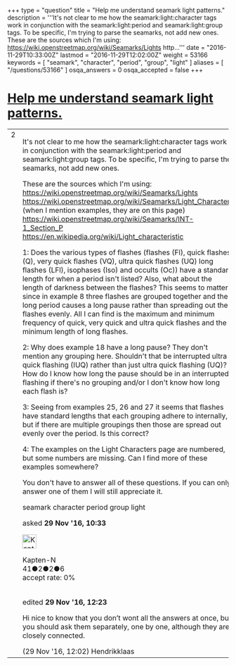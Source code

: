 +++
type = "question"
title = "Help me understand seamark light patterns."
description = '''It&#x27;s not clear to me how the seamark:light:character tags work in conjunction with the seamark:light:period and seamark:light:group tags. To be specific, I&#x27;m trying to parse the seamarks, not add new ones. These are the sources which I&#x27;m using: https://wiki.openstreetmap.org/wiki/Seamarks/Lights http...'''
date = "2016-11-29T10:33:00Z"
lastmod = "2016-11-29T12:02:00Z"
weight = 53166
keywords = [ "seamark", "character", "period", "group", "light" ]
aliases = [ "/questions/53166" ]
osqa_answers = 0
osqa_accepted = false
+++

<div class="headNormal">

# [Help me understand seamark light patterns.](/questions/53166/help-me-understand-seamark-light-patterns)

</div>

<div id="main-body">

<div id="askform">

<table id="question-table" style="width:100%;">
<colgroup>
<col style="width: 50%" />
<col style="width: 50%" />
</colgroup>
<tbody>
<tr>
<td style="width: 30px; vertical-align: top"><div class="vote-buttons">
<span id="post-53166-upvote" class="ajax-command post-vote up" rel="nofollow" title="I like this post (click again to cancel)"> </span>
<div id="post-53166-score" class="post-score" title="current number of votes">
2
</div>
<span id="post-53166-downvote" class="ajax-command post-vote down" rel="nofollow" title="I dont like this post (click again to cancel)"> </span> <span id="favorite-mark" class="ajax-command favorite-mark" rel="nofollow" title="mark/unmark this question as favorite (click again to cancel)"> </span>
<div id="favorite-count" class="favorite-count">
&#10;</div>
</div></td>
<td><div id="item-right">
<div class="question-body">
<p>It's not clear to me how the seamark:light:character tags work in conjunction with the seamark:light:period and seamark:light:group tags. To be specific, I'm trying to parse the seamarks, not add new ones.</p>
<p>These are the sources which I'm using:<br />
<a href="https://wiki.openstreetmap.org/wiki/Seamarks/Lights">https://wiki.openstreetmap.org/wiki/Seamarks/Lights</a><br />
<a href="https://wiki.openstreetmap.org/wiki/Seamarks/Light_Characters">https://wiki.openstreetmap.org/wiki/Seamarks/Light_Characters</a> (when I mention examples, they are on this page)<br />
<a href="https://wiki.openstreetmap.org/wiki/Seamarks/INT-1_Section_P">https://wiki.openstreetmap.org/wiki/Seamarks/INT-1_Section_P</a><br />
<a href="https://en.wikipedia.org/wiki/Light_characteristic">https://en.wikipedia.org/wiki/Light_characteristic</a></p>
<p>1: Does the various types of flashes (flashes (Fl), quick flashes (Q), very quick flashes (VQ), ultra quick flashes (UQ) long flashes (LFl), isophases (Iso) and occults (Oc)) have a standard length for when a period isn't listed? Also, what about the length of darkness between the flashes? This seems to matter since in example 8 three flashes are grouped together and the long period causes a long pause rather than spreading out the flashes evenly. All I can find is the maximum and minimum frequency of quick, very quick and ultra quick flashes and the minimum length of long flashes.</p>
<p>2: Why does example 18 have a long pause? They don't mention any grouping here. Shouldn't that be interrupted ultra quick flashing (IUQ) rather than just ultra quick flashing (UQ)? How do I know how long the pause should be in an interrupted flashing if there's no grouping and/or I don't know how long each flash is?</p>
<p>3: Seeing from examples 25, 26 and 27 it seems that flashes have standard lengths that each grouping adhere to internally, but if there are multiple groupings then those are spread out evenly over the period. Is this correct?</p>
<p>4: The examples on the Light Characters page are numbered, but some numbers are missing. Can I find more of these examples somewhere?</p>
<p>You don't have to answer all of these questions. If you can only answer one of them I will still appreciate it.</p>
</div>
<div id="question-tags" class="tags-container tags">
<span class="post-tag tag-link-seamark" rel="tag" title="see questions tagged &#39;seamark&#39;">seamark</span> <span class="post-tag tag-link-character" rel="tag" title="see questions tagged &#39;character&#39;">character</span> <span class="post-tag tag-link-period" rel="tag" title="see questions tagged &#39;period&#39;">period</span> <span class="post-tag tag-link-group" rel="tag" title="see questions tagged &#39;group&#39;">group</span> <span class="post-tag tag-link-light" rel="tag" title="see questions tagged &#39;light&#39;">light</span>
</div>
<div id="question-controls" class="post-controls">
&#10;</div>
<div class="post-update-info-container">
<div class="post-update-info post-update-info-user">
<p>asked <strong>29 Nov '16, 10:33</strong></p>
<img src="https://secure.gravatar.com/avatar/e24929d25eb5310182f9ce33a576da83?s=32&amp;d=identicon&amp;r=g" class="gravatar" width="32" height="32" alt="Kapten-N&#39;s gravatar image" />
<p><span>Kapten-N</span><br />
<span class="score" title="41 reputation points">41</span><span title="2 badges"><span class="badge1">●</span><span class="badgecount">2</span></span><span title="2 badges"><span class="silver">●</span><span class="badgecount">2</span></span><span title="6 badges"><span class="bronze">●</span><span class="badgecount">6</span></span><br />
<span class="accept_rate" title="Rate of the user&#39;s accepted answers">accept rate:</span> <span title="Kapten-N has no accepted answers">0%</span> </br></br></p>
</div>
<div class="post-update-info post-update-info-edited">
<p><span> edited <strong>29 Nov '16, 12:23</strong> </span></p>
</div>
</div>
<div id="comments-container-53166" class="comments-container">
<span id="53170"></span>
<div id="comment-53170" class="comment">
<div id="post-53170-score" class="comment-score">
&#10;</div>
<div class="comment-text">
<p>Hi nice to know that you don’t wont all the answers at once, but you should ask them separately, one by one, although they are closely connected.</p>
</div>
<div id="comment-53170-info" class="comment-info">
<span class="comment-age">(29 Nov '16, 12:02)</span> <span class="comment-user userinfo">Hendrikklaas</span>
</div>
</div>
</div>
<div id="comment-tools-53166" class="comment-tools">
&#10;</div>
<div class="clear">
&#10;</div>
<div id="comment-53166-form-container" class="comment-form-container">
&#10;</div>
<div class="clear">
&#10;</div>
</div></td>
</tr>
</tbody>
</table>

</div>

</div>

